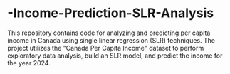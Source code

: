 # -Income-Prediction-SLR-Analysis
This repository contains code for analyzing and predicting per capita income in Canada using single linear regression (SLR) techniques. The project utilizes the "Canada Per Capita Income" dataset to perform exploratory data analysis, build an SLR model, and predict the income for the year 2024. 
